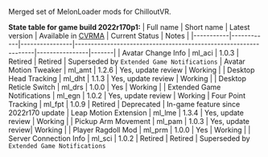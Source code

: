Merged set of MelonLoader mods for ChilloutVR.

**State table for game build 2022r170p1:**
| Full name | Short name | Latest version | Available in [CVRMA](https://github.com/knah/CVRMelonAssistant) | Current Status | Notes |
|-----------|------------|----------------|-----------------------------------------------------------------|----------------|-------|
| Avatar Change Info | ml_aci | 1.0.3 | Retired | Retired | Superseded by `Extended Game Notifications`
| Avatar Motion Tweaker | ml_amt | 1.2.6 | Yes, update review | Working |
| Desktop Head Tracking | ml_dht | 1.1.3 | Yes, update review | Working |
| Desktop Reticle Switch | ml_drs | 1.0.0 | Yes | Working |
| Extended Game Notifications | ml_egn | 1.0.2 | Yes, update review | Working
| Four Point Tracking | ml_fpt | 1.0.9 | Retired | Deprecated | In-game feature since 2022r170 update
| Leap Motion Extension | ml_lme | 1.3.4 | Yes, update review | Working |
| Pickup Arm Movement | ml_pam | 1.0.3 | Yes, update review| Working |
| Player Ragdoll Mod | ml_prm | 1.0.0 | Yes | Working |
| Server Connection Info | ml_sci | 1.0.2 | Retired | Retired | Superseded by `Extended Game Notifications`
